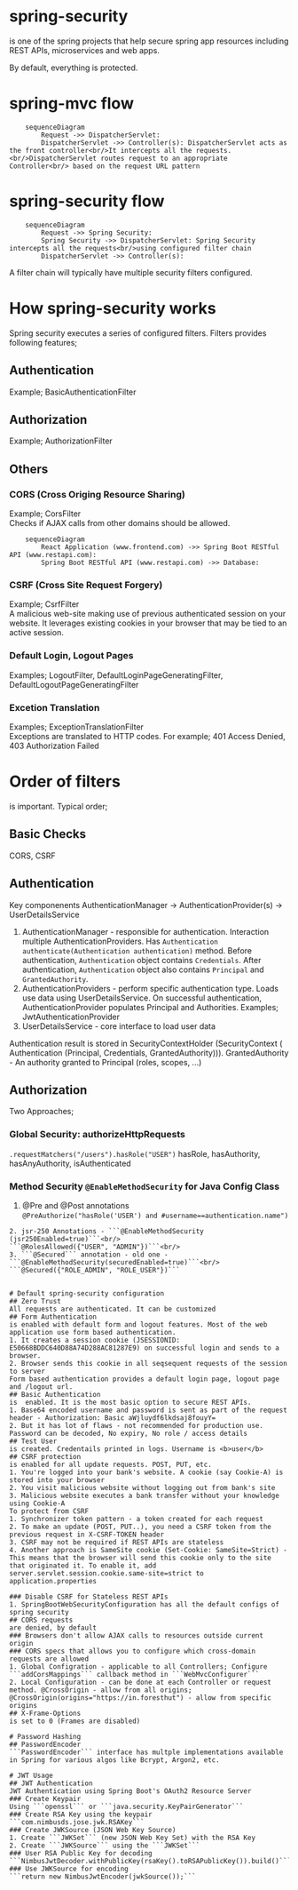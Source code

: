 # spring-security
is one of the spring projects that help secure spring app resources including REST APIs, microservices and web apps.

By default, everything is protected. 

# spring-mvc flow

```mermaid
    sequenceDiagram
        Request ->> DispatcherServlet:  
        DispatcherServlet ->> Controller(s): DispatcherServlet acts as the front controller<br/>It intercepts all the requests. <br/>DispatcherServlet routes request to an appropriate Controller<br/> based on the request URL pattern
```

# spring-security flow
```mermaid
    sequenceDiagram
        Request ->> Spring Security:  
        Spring Security ->> DispatcherServlet: Spring Security intercepts all the requests<br/>using configured filter chain
        DispatcherServlet ->> Controller(s): 
```
A filter chain will typically have multiple security filters configured.

# How spring-security works
Spring security executes a series of configured filters. Filters provides following features;
## Authentication
Example; BasicAuthenticationFilter
## Authorization
Example; AuthorizationFilter
## Others
### CORS (Cross Origing Resource Sharing)
Example; CorsFilter<br/>
Checks if AJAX calls from other domains should be allowed.
```mermaid
    sequenceDiagram
        React Application (www.frontend.com) ->> Spring Boot RESTful API (www.restapi.com):   
        Spring Boot RESTful API (www.restapi.com) ->> Database:   
```
### CSRF (Cross Site Request Forgery)
Example; CsrfFilter<br/>
A malicious web-site making use of previous authenticated session on your website. It leverages existing cookies in your browser that may be tied to an active session.
### Default Login, Logout Pages
Examples; LogoutFilter, DefaultLoginPageGeneratingFilter, DefaultLogoutPageGeneratingFilter
### Excetion Translation
Examples; ExceptionTranslationFilter<br/>
Exceptions are translated to HTTP codes. For example; 401 Access Denied, 403 Authorization Failed

# Order of filters
is important. Typical order;
## Basic Checks 
CORS, CSRF

## Authentication
Key componenents
AuthenticationManager -> AuthenticationProvider(s) -> UserDetailsService
1. AuthenticationManager - responsible for authentication. Interaction multiple AuthenticationProviders. Has ```Authentication authenticate(Authentication authentication)``` method. Before authentication, ```Authentication``` object contains ```Credentials```. After authentication, ```Authentication``` object also contains ```Principal``` and ```GrantedAuthority```.
2. AuthenticationProviders - perform specific authentication type. Loads use data using UserDetailsService. On successful authentication, AuthenticationProvider populates Principal and Authorities. Examples; JwtAuthenticationProvider
3. UserDetailsService - core interface to load user data

Authentication result is stored in SecurityContextHolder (SecurityContext ( Authentication (Principal, Credentials, GrantedAuthority))). GrantedAuthority - An authority granted to Principal (roles, scopes, ...)

## Authorization
Two Approaches;
### Global Security: authorizeHttpRequests
```.requestMatchers("/users").hasRole("USER")```
hasRole, hasAuthority, hasAnyAuthority, isAuthenticated
### Method Security ```@EnableMethodSecurity``` for Java Config Class
1. @Pre and @Post annotations <br/>
```@PreAuthorize("hasRole('USER') and #username==authentication.name")```<br/>
```@PostAuthorize("returnObject.username=='moe'")<br/>
2. jsr-250 Annotations - ```@EnableMethodSecurity (jsr250Enabled=true)```<br/>
```@RolesAllowed({"USER", "ADMIN"})```<br/>
3. ```@Secured``` annotation - old one - ```@EnableMethodSecurity(securedEnabled=true)```<br/>
```@Secured({"ROLE_ADMIN", "ROLE_USER"})```

 
# Default spring-security configuration
## Zero Trust
All requests are authenticated. It can be customized
## Form Authentication
is enabled with default form and logout features. Most of the web application use form based authentication.
1. It creates a session cookie (JSESSIONID: E50668BDDC640D88A74D288AC81287E9) on successful login and sends to a browser.
2. Browser sends this cookie in all seqsequent requests of the session to server
Form based authentication provides a default login page, logout page and /logout url.
## Basic Authentication
is  enabled. It is the most basic option to secure REST APIs. 
1. Base64 encoded username and password is sent as part of the request header - Authorization: Basic aWjluydf6lkdsaj8fouyY=
2. But it has lot of flaws - not recommended for production use. Password can be decoded, No expiry, No role / access details
## Test User
is created. Credentails printed in logs. Username is <b>user</b>
## CSRF protection
is enabled for all update requests. POST, PUT, etc.
1. You're logged into your bank's website. A cookie (say Cookie-A) is stored into your browser
2. You visit malicious website without logging out from bank's site
3. Malicious website executes a bank transfer without your knowledge using Cookie-A
To protect from CSRF
1. Synchronizer token pattern - a token created for each request
2. To make an update (POST, PUT..), you need a CSRF token from the previous request in X-CSRF-TOKEN header
3. CSRF may not be required if REST APIs are stateless
4. Another approach is SameSite cookie (Set-Cookie: SameSite=Strict) - This means that the browser will send this cookie only to the site that originated it. To enable it, add server.servlet.session.cookie.same-site=strict to application.properties

### Disable CSRF for Stateless REST APIs
1. SpringBootWebSecurityConfiguration has all the default configs of spring security
## CORS requests
are denied, by default
### Browsers don't allow AJAX calls to resources outside current origin
### CORS specs that allows you to configure which cross-domain requests are allowed
1. Global Configration - applicable to all Controllers; Configure ```addCorsMappings``` callback method in ```WebMvcConfigurer```
2. Local Configuration - can be done at each Controller or request method. @CrossOrigin - allow from all origins; @CrossOrigin(origins="https://in.foresthut") - allow from specific origins
## X-Frame-Options 
is set to 0 (Frames are disabled)

# Password Hashing
## PasswordEncoder
```PasswordEncoder``` interface has multple implementations available in Spring for various algos like Bcrypt, Argon2, etc.

# JWT Usage
## JWT Authentication
JWT Authentication using Spring Boot's OAuth2 Resource Server
### Create Keypair
Using ```openssl``` or ```java.security.KeyPairGenerator```
### Create RSA Key using the keypair
```com.nimbusds.jose.jwk.RSAKey```
### Create JWKSource (JSON Web Key Source)
1. Create ```JWKSet``` (new JSON Web Key Set) with the RSA Key
2. Create ```JWKSource``` using the ```JWKSet```
### User RSA Public Key for decoding
```NimbusJwtDecoder.withPublicKey(rsaKey().toRSAPublicKey()).build()```
### Use JWKSource for encoding
```return new NimbusJwtEncoder(jwkSource());```

